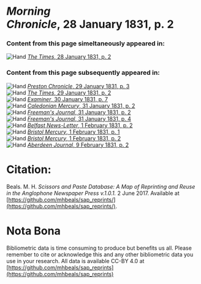 # *Morning Chronicle*, 28 January 1831, p. 2  
  
### Content from this page simeltaneously appeared in:  
![Hand](http://scissorsandpaste.net/wp-content/uploads/2017/06/smallhandpointer.png) [*The Times*, 28 January 1831, p. 2](https://mhbeals.github.io/sap_html/The-Times/The-Times-28-January-1831-p-2)  
  
### Content from this page subsequently appeared in:  
![Hand](http://scissorsandpaste.net/wp-content/uploads/2017/06/smallhandpointer.png) [*Preston Chronicle*, 29 January 1831, p. 3](https://mhbeals.github.io/sap_html/Preston-Chronicle/Preston-Chronicle-29-January-1831-p-3)  
![Hand](http://scissorsandpaste.net/wp-content/uploads/2017/06/smallhandpointer.png) [*The Times*, 29 January 1831, p. 2](https://mhbeals.github.io/sap_html/The-Times/The-Times-29-January-1831-p-2)  
![Hand](http://scissorsandpaste.net/wp-content/uploads/2017/06/smallhandpointer.png) [*Examiner*, 30 January 1831, p. 7](https://mhbeals.github.io/sap_html/Examiner/Examiner-30-January-1831-p-7)  
![Hand](http://scissorsandpaste.net/wp-content/uploads/2017/06/smallhandpointer.png) [*Caledonian Mercury*, 31 January 1831, p. 2](https://mhbeals.github.io/sap_html/Caledonian-Mercury/Caledonian-Mercury-31-January-1831-p-2)  
![Hand](http://scissorsandpaste.net/wp-content/uploads/2017/06/smallhandpointer.png) [*Freeman's Journal*, 31 January 1831, p. 2](https://mhbeals.github.io/sap_html/Freeman's-Journal/Freeman's-Journal-31-January-1831-p-2)  
![Hand](http://scissorsandpaste.net/wp-content/uploads/2017/06/smallhandpointer.png) [*Freeman's Journal*, 31 January 1831, p. 4](https://mhbeals.github.io/sap_html/Freeman's-Journal/Freeman's-Journal-31-January-1831-p-4)  
![Hand](http://scissorsandpaste.net/wp-content/uploads/2017/06/smallhandpointer.png) [*Belfast News-Letter*, 1 February 1831, p. 2](https://mhbeals.github.io/sap_html/Belfast-News-Letter/Belfast-News-Letter-1-February-1831-p-2)  
![Hand](http://scissorsandpaste.net/wp-content/uploads/2017/06/smallhandpointer.png) [*Bristol Mercury*, 1 February 1831, p. 1](https://mhbeals.github.io/sap_html/Bristol-Mercury/Bristol-Mercury-1-February-1831-p-1)  
![Hand](http://scissorsandpaste.net/wp-content/uploads/2017/06/smallhandpointer.png) [*Bristol Mercury*, 1 February 1831, p. 2](https://mhbeals.github.io/sap_html/Bristol-Mercury/Bristol-Mercury-1-February-1831-p-2)  
![Hand](http://scissorsandpaste.net/wp-content/uploads/2017/06/smallhandpointer.png) [*Aberdeen Journal*, 9 February 1831, p. 2](https://mhbeals.github.io/sap_html/Aberdeen-Journal/Aberdeen-Journal-9-February-1831-p-2)  


# Citation: 

Beals. M. H. *Scissors and Paste Database: A Map of Reprinting and Reuse in the Anglophone Newspaper Press v.1.0.1.* 2 June 2017. Available at [https://github.com/mhbeals/sap_reprints/](https://github.com/mhbeals/sap_reprints/). 

# Nota Bona

Bibliometric data is time consuming to produce but benefits us all. Please remember to cite or acknowledge this and any other bibliometric data you use in your research. All data is available CC-BY 4.0 at [https://github.com/mhbeals/sap_reprints](https://github.com/mhbeals/sap_reprints)
